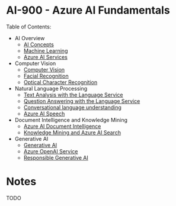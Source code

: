 # AI-900 - Azure AI Fundamentals

Table of Contents:
- AI Overview
    - [AI Concepts](AI-Concepts.md)
    - [Machine Learning](Machine-Learning.md)
    - [Azure AI Services](Azure-AI-Services.md)
- Computer Vision
    - [Computer Vision](Computer-Vision.md)
    - [Facial Recognition](Facial-Recognition.md)
    - [Optical Character Recognition](Optical-Character-Recognition.md)
- Natural Language Processing
    - [Text Analysis with the Language Service](Text-Analysis-with-the-Language-Service.md)
    - [Question Answering with the Language Service](Question-Answering-with-the-Language-Service.md)
    - [Conversational language understanding](Conversational-Language-Understanding.md)
    - [Azure AI Speech](Azure-AI-Speech.md)
- Document Intelligence and Knowledge Mining
    - [Azure AI Document Intelligence](Azure-AI-Document-Intelligence.md)
    - [Knowledge Mining and Azure AI Search](Knowledge-Mining-and-Azure-AI-Search.md)
- Generative AI
    - [Generative AI](Generative-AI.md)
    - [Azure OpenAI Service](Azure-OpenAI-Service.md)
    - [Responsible Generative AI](Responsible-Generative-AI.md)




# Notes
TODO
